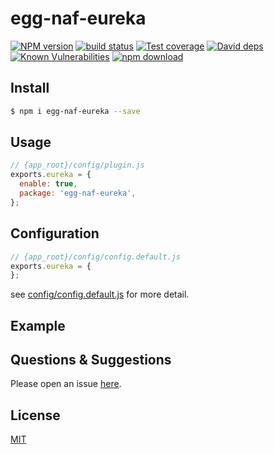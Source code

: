 # egg-naf-eureka

[![NPM version][npm-image]][npm-url]
[![build status][travis-image]][travis-url]
[![Test coverage][codecov-image]][codecov-url]
[![David deps][david-image]][david-url]
[![Known Vulnerabilities][snyk-image]][snyk-url]
[![npm download][download-image]][download-url]

[npm-image]: https://img.shields.io/npm/v/egg-naf-eureka.svg?style=flat-square
[npm-url]: https://npmjs.org/package/egg-naf-eureka
[travis-image]: https://img.shields.io/travis/eggjs/egg-naf-eureka.svg?style=flat-square
[travis-url]: https://travis-ci.org/eggjs/egg-naf-eureka
[codecov-image]: https://img.shields.io/codecov/c/github/eggjs/egg-naf-eureka.svg?style=flat-square
[codecov-url]: https://codecov.io/github/eggjs/egg-naf-eureka?branch=master
[david-image]: https://img.shields.io/david/eggjs/egg-naf-eureka.svg?style=flat-square
[david-url]: https://david-dm.org/eggjs/egg-naf-eureka
[snyk-image]: https://snyk.io/test/npm/egg-naf-eureka/badge.svg?style=flat-square
[snyk-url]: https://snyk.io/test/npm/egg-naf-eureka
[download-image]: https://img.shields.io/npm/dm/egg-naf-eureka.svg?style=flat-square
[download-url]: https://npmjs.org/package/egg-naf-eureka

<!--
Description here.
-->

## Install

```bash
$ npm i egg-naf-eureka --save
```

## Usage

```js
// {app_root}/config/plugin.js
exports.eureka = {
  enable: true,
  package: 'egg-naf-eureka',
};
```

## Configuration

```js
// {app_root}/config/config.default.js
exports.eureka = {
};
```

see [config/config.default.js](config/config.default.js) for more detail.

## Example

<!-- example here -->

## Questions & Suggestions

Please open an issue [here](https://github.com/eggjs/egg/issues).

## License

[MIT](LICENSE)
